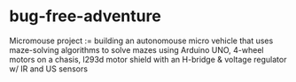 # bug-free-adventure
Micromouse project := building an autonomouse micro vehicle that uses maze-solving algorithms to solve mazes using Arduino UNO, 4-wheel motors on a chasis, l293d motor shield with an H-bridge &amp; voltage regulator w/ IR and US sensors

